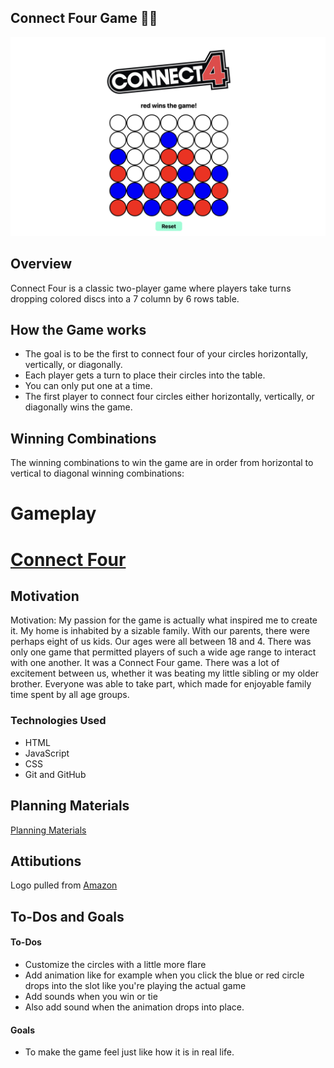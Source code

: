 ## Connect Four Game 🔴🔵
![Screenshot](./README/Screenshot.png)

## Overview
Connect Four is a classic two-player game where players take turns dropping colored discs into a 7 column by 6 rows table.


## How the Game works
- The goal is to be the first to connect four of your circles horizontally, vertically, or diagonally.
- Each player gets a turn to place their circles into the table.
- You can only put one at a time.
- The first player to connect four circles either horizontally, vertically, or diagonally wins the game.
## Winning Combinations

The winning combinations to win the game are in order from horizontal to vertical to diagonal winning combinations:

# Gameplay

# [Connect Four](https://pc1231.github.io/CONNECT-FOUR/)

## Motivation
Motivation:
	My passion for the game is actually what inspired me to create it. My home is inhabited by a sizable family. With our parents, there were perhaps eight of us kids. Our ages were all between 18 and 4. There was only one game that permitted players of such a wide age range to interact with one another. It was a Connect Four game. There was a lot of excitement between us, whether it was beating my little sibling or my older brother. Everyone was able to take part, which made for enjoyable family time spent by all age groups.
 ### Technologies Used
- HTML
- JavaScript
- CSS
- Git and GitHub
## Planning Materials
[Planning Materials](https://docs.google.com/document/d/11jyY4j7Vdj1NDrF25JkGD28lRDYABW26yv0P4a4rJBc/edit?usp=sharing)

## Attibutions
Logo pulled from
[Amazon](https://m.media-amazon.com/images/S/aplus-media-library-service-media/0a5390a0-fbcf-4142-a7ae-54cd2f3e1866.__CR0,0,970,300_PT0_SX970_V1___.jpg)
## To-Dos and Goals

#### To-Dos

- Customize the circles with a little more flare
- Add animation like for example when you click the blue or red circle drops into the slot like you're playing the actual game
- Add sounds when you win or tie
- Also add sound when the animation drops into place.

#### Goals

- To make the game feel just like how it is in real life.

